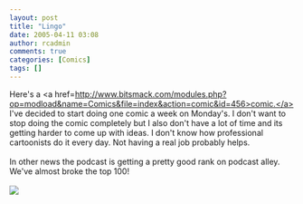 ```yaml
---
layout: post
title: "Lingo"
date: 2005-04-11 03:08
author: rcadmin
comments: true
categories: [Comics]
tags: []
---
```

Here's a <a href=http://www.bitsmack.com/modules.php?op=modload&name=Comics&file=index&action=comic&id=456>comic.</a> I've decided to start doing one comic a week on Monday's. I don't want to stop doing the comic completely but I also don't have a lot of time and its getting harder to come up with ideas. I don't know how professional cartoonists do it every day. Not having a real job probably helps. <br />
<br />
In other news the podcast is getting a pretty good rank on podcast alley. We've almost broke the top 100!<Br><br><!--more--><img src='http://dl.bitsmack.com/comics/20050411.png'   />
